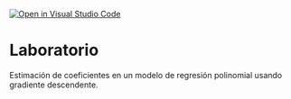 [![Open in Visual Studio Code](https://classroom.github.com/assets/open-in-vscode-c66648af7eb3fe8bc4f294546bfd86ef473780cde1dea487d3c4ff354943c9ae.svg)](https://classroom.github.com/online_ide?assignment_repo_id=9093591&assignment_repo_type=AssignmentRepo)
# Laboratorio

Estimación de coeficientes en un modelo de regresión polinomial usando gradiente descendente.
